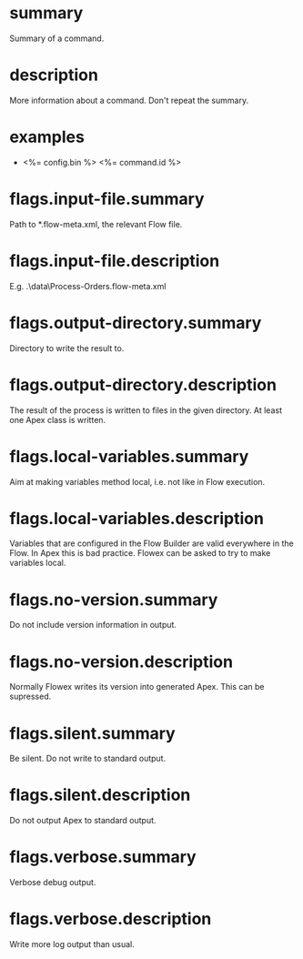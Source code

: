 # summary

Summary of a command.

# description

More information about a command. Don't repeat the summary.

# examples

- <%= config.bin %> <%= command.id %>

# flags.input-file.summary

Path to \*.flow-meta.xml, the relevant Flow file.

# flags.input-file.description

E.g. .\data\Process-Orders.flow-meta.xml

# flags.output-directory.summary

Directory to write the result to.

# flags.output-directory.description

The result of the process is written to files in the given directory. At least one Apex class is written.

# flags.local-variables.summary

Aim at making variables method local, i.e. not like in Flow execution.

# flags.local-variables.description

Variables that are configured in the Flow Builder are valid everywhere in the Flow. In Apex this is bad practice. Flowex can be asked to try to make variables local.

# flags.no-version.summary

Do not include version information in output.

# flags.no-version.description

Normally Flowex writes its version into generated Apex. This can be supressed.

# flags.silent.summary

Be silent. Do not write to standard output.

# flags.silent.description

Do not output Apex to standard output.

# flags.verbose.summary

Verbose debug output.

# flags.verbose.description

Write more log output than usual.
